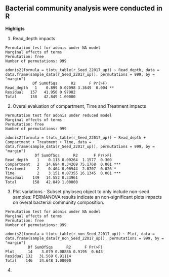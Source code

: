 ## Bacterial community analysis were conducted in R

**Highligts**

1. Read_depth impacts

```
Permutation test for adonis under NA model
Marginal effects of terms
Permutation: free
Number of permutations: 999

adonis2(formula = t(otu_table(r_Seed_22017_up)) ~ Read_depth, data = data.frame(sample_data(r_Seed_22017_up)), permutations = 999, by = "margin")
            Df SumOfSqs      R2      F Pr(>F)      
Read_depth   1    0.899 0.02098 3.3649  0.004 **
Residual   157   41.950 0.97902                 
Total      158   42.849 1.00000  
```
2. Overal evaluation of compartment, Time and Treatment impacts

```
Permutation test for adonis under reduced model
Marginal effects of terms
Permutation: free
Number of permutations: 999

adonis2(formula = t(otu_table(r_Seed_22017_up)) ~ Read_depth + Compartment + Treatment + Time, data = data.frame(sample_data(r_Seed_22017_up)), permutations = 999, by = "margin")
             Df SumOfSqs      R2       F Pr(>F)    
Read_depth    1    0.113 0.00264  1.1577  0.300    
Compartment   2   14.684 0.34269 75.1768  0.001 ***
Treatment     2    0.404 0.00944  2.0707  0.026 *  
Time          2    3.151 0.07355 16.1345  0.001 ***
Residual    149   14.552 0.33961                   
Total       158   42.849 1.00000    
```
3. Plot variations - Subset phyloseq object to only include non-seed samples: PERMANOVA results indicate an non-significant plots impacts on overal bacterial community composition.

```
Permutation test for adonis under NA model
Marginal effects of terms
Permutation: free
Number of permutations: 999

adonis2(formula = t(otu_table(r_non_Seed_22017_up)) ~ Plot, data = data.frame(sample_data(r_non_Seed_22017_up)), permutations = 999, by = "margin")
          Df SumOfSqs      R2      F Pr(>F)
Plot      14    3.079 0.08886 0.9195  0.643
Residual 132   31.569 0.91114              
Total    146   34.648 1.00000
```

4. 
